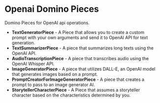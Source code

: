 # Openai Domino Pieces
Domino Pieces for OpenAI api operations.

- **TextGeneratorPiece** - A Piece that allows you to create a custom prompt with your own arguments and send it to OpenAI API for text generation.
- **TextSummarizerPiece** - A piece that summarizes long texts using the OpenAI API.
- **AudioTranscriptionPiece** - A piece that transcribes audio using the OpenAI Whisper API.
- **ImageGeneratorPiece** - A piece that utilizes DALL-E, an OpenAI model that generates images based on a prompt.
- **PromptCreatorForImageGeneratorPiece** - A piece that creates a prompt to pass to an image generator AI.
- **StorytellerCharacterPiece** - A Piece that assumes a storyteller character based on the characteristics determined by you.
